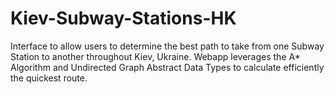 # Kiev-Subway-Stations-HK 
Interface to allow users to determine the best path to take from one Subway Station to another throughout Kiev, Ukraine. Webapp leverages the A* Algorithm and Undirected Graph
Abstract Data Types to calculate efficiently the quickest route.
